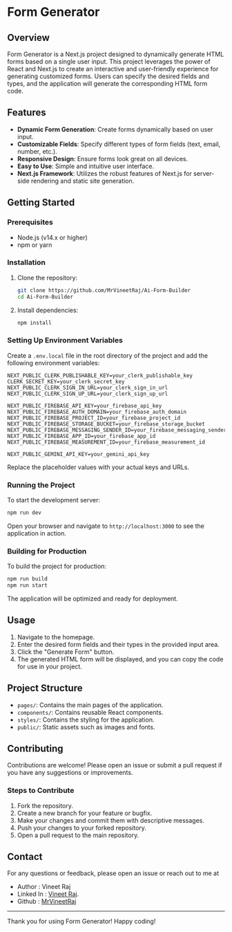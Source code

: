 
# Form Generator

## Overview

Form Generator is a Next.js project designed to dynamically generate HTML forms based on a single user input. This project leverages the power of React and Next.js to create an interactive and user-friendly experience for generating customized forms. Users can specify the desired fields and types, and the application will generate the corresponding HTML form code.

## Features

- **Dynamic Form Generation**: Create forms dynamically based on user input.
- **Customizable Fields**: Specify different types of form fields (text, email, number, etc.).
- **Responsive Design**: Ensure forms look great on all devices.
- **Easy to Use**: Simple and intuitive user interface.
- **Next.js Framework**: Utilizes the robust features of Next.js for server-side rendering and static site generation.

## Getting Started

### Prerequisites

- Node.js (v14.x or higher)
- npm or yarn

### Installation

1. Clone the repository:

    ```bash
    git clone https://github.com/MrVineetRaj/Ai-Form-Builder
    cd Ai-Form-Builder
    ```

2. Install dependencies:

    ```bash
    npm install
    ```

### Setting Up Environment Variables

Create a `.env.local` file in the root directory of the project and add the following environment variables:

```env
NEXT_PUBLIC_CLERK_PUBLISHABLE_KEY=your_clerk_publishable_key
CLERK_SECRET_KEY=your_clerk_secret_key
NEXT_PUBLIC_CLERK_SIGN_IN_URL=your_clerk_sign_in_url
NEXT_PUBLIC_CLERK_SIGN_UP_URL=your_clerk_sign_up_url

NEXT_PUBLIC_FIREBASE_API_KEY=your_firebase_api_key
NEXT_PUBLIC_FIREBASE_AUTH_DOMAIN=your_firebase_auth_domain
NEXT_PUBLIC_FIREBASE_PROJECT_ID=your_firebase_project_id
NEXT_PUBLIC_FIREBASE_STORAGE_BUCKET=your_firebase_storage_bucket
NEXT_PUBLIC_FIREBASE_MESSAGING_SENDER_ID=your_firebase_messaging_sender_id
NEXT_PUBLIC_FIREBASE_APP_ID=your_firebase_app_id
NEXT_PUBLIC_FIREBASE_MEASUREMENT_ID=your_firebase_measurement_id

NEXT_PUBLIC_GEMINI_API_KEY=your_gemini_api_key
```

Replace the placeholder values with your actual keys and URLs.

### Running the Project

To start the development server:

```bash
npm run dev
```

Open your browser and navigate to `http://localhost:3000` to see the application in action.

### Building for Production

To build the project for production:

```bash
npm run build
npm run start
```

The application will be optimized and ready for deployment.

## Usage

1. Navigate to the homepage.
2. Enter the desired form fields and their types in the provided input area.
3. Click the "Generate Form" button.
4. The generated HTML form will be displayed, and you can copy the code for use in your project.

## Project Structure

- `pages/`: Contains the main pages of the application.
- `components/`: Contains reusable React components.
- `styles/`: Contains the styling for the application.
- `public/`: Static assets such as images and fonts.

## Contributing

Contributions are welcome! Please open an issue or submit a pull request if you have any suggestions or improvements.

### Steps to Contribute

1. Fork the repository.
2. Create a new branch for your feature or bugfix.
3. Make your changes and commit them with descriptive messages.
4. Push your changes to your forked repository.
5. Open a pull request to the main repository.

## Contact

For any questions or feedback, please open an issue or reach out to me at 

- Author : Vineet Raj
- Linked In : [Vineet Raj](https://www.linkedin.com/in/vineet-raj-b96381257/).
- Github : [MrVineetRaj](https://github.com/MrVineetRaj/Ai-Form-Builder)


---

Thank you for using Form Generator! Happy coding!
